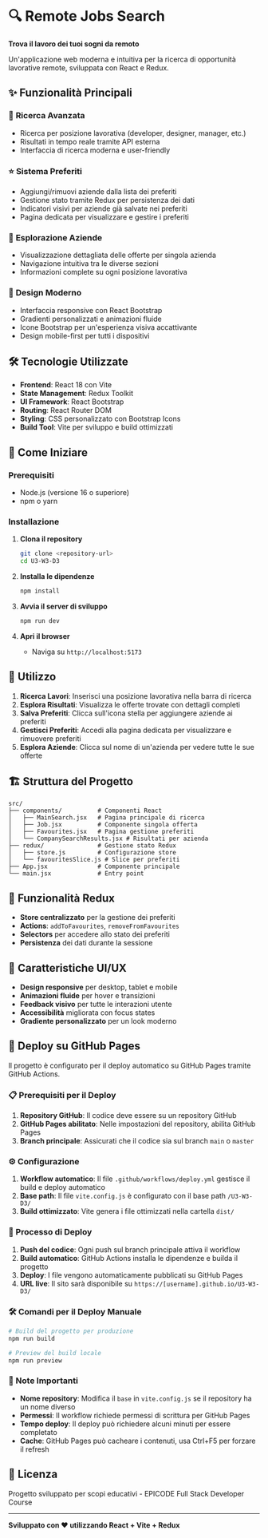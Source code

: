 # 🔍 Remote Jobs Search

**Trova il lavoro dei tuoi sogni da remoto**

Un'applicazione web moderna e intuitiva per la ricerca di opportunità lavorative remote, sviluppata con React e Redux.

## ✨ Funzionalità Principali

### 🔎 **Ricerca Avanzata**

- Ricerca per posizione lavorativa (developer, designer, manager, etc.)
- Risultati in tempo reale tramite API esterna
- Interfaccia di ricerca moderna e user-friendly

### ⭐ **Sistema Preferiti**

- Aggiungi/rimuovi aziende dalla lista dei preferiti
- Gestione stato tramite Redux per persistenza dei dati
- Indicatori visivi per aziende già salvate nei preferiti
- Pagina dedicata per visualizzare e gestire i preferiti

### 🏢 **Esplorazione Aziende**

- Visualizzazione dettagliata delle offerte per singola azienda
- Navigazione intuitiva tra le diverse sezioni
- Informazioni complete su ogni posizione lavorativa

### 🎨 **Design Moderno**

- Interfaccia responsive con React Bootstrap
- Gradienti personalizzati e animazioni fluide
- Icone Bootstrap per un'esperienza visiva accattivante
- Design mobile-first per tutti i dispositivi

## 🛠️ Tecnologie Utilizzate

- **Frontend**: React 18 con Vite
- **State Management**: Redux Toolkit
- **UI Framework**: React Bootstrap
- **Routing**: React Router DOM
- **Styling**: CSS personalizzato con Bootstrap Icons
- **Build Tool**: Vite per sviluppo e build ottimizzati

## 🚀 Come Iniziare

### Prerequisiti

- Node.js (versione 16 o superiore)
- npm o yarn

### Installazione

1. **Clona il repository**

   ```bash
   git clone <repository-url>
   cd U3-W3-D3
   ```

2. **Installa le dipendenze**

   ```bash
   npm install
   ```

3. **Avvia il server di sviluppo**

   ```bash
   npm run dev
   ```

4. **Apri il browser**
   - Naviga su `http://localhost:5173`

## 📱 Utilizzo

1. **Ricerca Lavori**: Inserisci una posizione lavorativa nella barra di ricerca
2. **Esplora Risultati**: Visualizza le offerte trovate con dettagli completi
3. **Salva Preferiti**: Clicca sull'icona stella per aggiungere aziende ai preferiti
4. **Gestisci Preferiti**: Accedi alla pagina dedicata per visualizzare e rimuovere preferiti
5. **Esplora Aziende**: Clicca sul nome di un'azienda per vedere tutte le sue offerte

## 🏗️ Struttura del Progetto

```
src/
├── components/          # Componenti React
│   ├── MainSearch.jsx   # Pagina principale di ricerca
│   ├── Job.jsx          # Componente singola offerta
│   ├── Favourites.jsx   # Pagina gestione preferiti
│   └── CompanySearchResults.jsx # Risultati per azienda
├── redux/               # Gestione stato Redux
│   ├── store.js         # Configurazione store
│   └── favouritesSlice.js # Slice per preferiti
├── App.jsx              # Componente principale
└── main.jsx             # Entry point
```

## 🎯 Funzionalità Redux

- **Store centralizzato** per la gestione dei preferiti
- **Actions**: `addToFavourites`, `removeFromFavourites`
- **Selectors** per accedere allo stato dei preferiti
- **Persistenza** dei dati durante la sessione

## 🌟 Caratteristiche UI/UX

- **Design responsive** per desktop, tablet e mobile
- **Animazioni fluide** per hover e transizioni
- **Feedback visivo** per tutte le interazioni utente
- **Accessibilità** migliorata con focus states
- **Gradiente personalizzato** per un look moderno

## 🚀 Deploy su GitHub Pages

Il progetto è configurato per il deploy automatico su GitHub Pages tramite GitHub Actions.

### 📋 Prerequisiti per il Deploy

1. **Repository GitHub**: Il codice deve essere su un repository GitHub
2. **GitHub Pages abilitato**: Nelle impostazioni del repository, abilita GitHub Pages
3. **Branch principale**: Assicurati che il codice sia sul branch `main` o `master`

### ⚙️ Configurazione

1. **Workflow automatico**: Il file `.github/workflows/deploy.yml` gestisce il build e deploy automatico
2. **Base path**: Il file `vite.config.js` è configurato con il base path `/U3-W3-D3/`
3. **Build ottimizzato**: Vite genera i file ottimizzati nella cartella `dist/`

### 🔄 Processo di Deploy

1. **Push del codice**: Ogni push sul branch principale attiva il workflow
2. **Build automatico**: GitHub Actions installa le dipendenze e builda il progetto
3. **Deploy**: I file vengono automaticamente pubblicati su GitHub Pages
4. **URL live**: Il sito sarà disponibile su `https://[username].github.io/U3-W3-D3/`

### 🛠️ Comandi per il Deploy Manuale

```bash
# Build del progetto per produzione
npm run build

# Preview del build locale
npm run preview
```

### 📝 Note Importanti

- **Nome repository**: Modifica il `base` in `vite.config.js` se il repository ha un nome diverso
- **Permessi**: Il workflow richiede permessi di scrittura per GitHub Pages
- **Tempo deploy**: Il deploy può richiedere alcuni minuti per essere completato
- **Cache**: GitHub Pages può cacheare i contenuti, usa Ctrl+F5 per forzare il refresh

## 📄 Licenza

Progetto sviluppato per scopi educativi - EPICODE Full Stack Developer Course

---

**Sviluppato con ❤️ utilizzando React + Vite + Redux**
